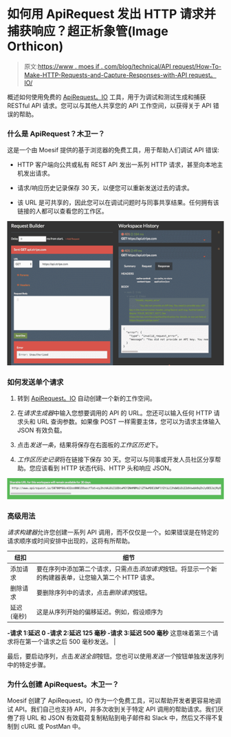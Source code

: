 # 如何用 ApiRequest 发出 HTTP 请求并捕获响应？超正析象管(Image Orthicon)

> 原文:[https://www . moes if . com/blog/technical/API request/How-To-Make-HTTP-Requests-and-Capture-Responses-with-API request。IO/](https://www.moesif.com/blog/technical/apirequest/How-To-Make-HTTP-Requests-and-Capture-Responses-with-ApiRequest.IO/)

概述如何使用免费的 [ApiRequest。IO](https://apirequest.io) 工具，用于为调试和测试生成和捕获 RESTful API 请求。您可以与其他人共享您的 API 工作空间，以获得关于 API 错误的帮助。

### 什么是 ApiRequest？木卫一？

这是一个由 Moesif 提供的基于浏览器的免费工具，用于帮助人们调试 API 错误:

*   HTTP 客户端向公共或私有 REST API 发出一系列 HTTP 请求，甚至向本地主机发出请求。

*   请求/响应历史记录保存 30 天，以便您可以重新发送过去的请求。

*   该 URL 是可共享的，因此您可以在调试问题时与同事共享结果。任何拥有该链接的人都可以查看您的工作区。

![Testing Stripe's API with ApiRequest.IO](img/13bdfa6a6aad6f952fbfaffb363418de.png)

### 如何发送单个请求

1.  转到 [ApiRequest。IO](http://apirequest.io) 自动创建一个新的工作空间。

2.  在*请求生成器*中输入您想要调用的 API 的 URL。您还可以输入任何 HTTP 请求头和 URL 查询参数。如果像 POST 一样需要主体，您可以为请求主体输入 JSON 有效负载。

3.  点击*发送一条*，结果将保存在右面板的*工作区历史*下。

4.  *工作区历史记录*将在链接下保存 30 天。您可以与同事或开发人员社区分享帮助。您应该看到 HTTP 状态代码、HTTP 头和响应 JSON。

![ApiRequest Shareable Link.IO](img/4b85b896db8c52c6effc976783c73966.png)

### 高级用法

*请求构建器*允许您创建一系列 API 调用，而不仅仅是一个。如果错误是在特定的请求顺序或时间安排中出现的，这将有所帮助。

| 纽扣 | 细节 |
| --- | --- |
| 添加请求 | 要在序列中添加第二个请求，只需点击*添加请求*按钮。将显示一个新的构建器表单，让您输入第二个 HTTP 请求。 |
| 删除请求 | 要删除序列中的请求，点击*删除请求*按钮。 |
| 延迟(毫秒) | 这是从序列开始的偏移延迟。例如，假设顺序为
**-请求 1:延迟 0
-请求 2:延迟 125 毫秒
-请求 3:延迟 500 毫秒** 这意味着第三个请求将在第一个请求之后 500 毫秒发送。 |

最后，要启动序列，点击*发送全部*按钮。您也可以使用*发送一个*按钮单独发送序列中的特定步骤。

### 为什么创建 ApiRequest。木卫一？

Moesif 创建了 ApiRequest。IO 作为一个免费工具，可以帮助开发者更容易地调试 API。我们自己也支持 API，并多次收到关于特定 API 调用的帮助请求。我们厌倦了将 URL 和 JSON 有效载荷复制粘贴到电子邮件和 Slack 中，然后又不得不复制到 cURL 或 PostMan 中。